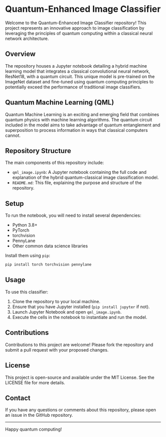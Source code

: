 # Quantum-Enhanced Image Classifier

Welcome to the Quantum-Enhanced Image Classifier repository! This project represents an innovative approach to image classification by leveraging the principles of quantum computing within a classical neural network architecture.

## Overview

The repository houses a Jupyter notebook detailing a hybrid machine learning model that integrates a classical convolutional neural network, ResNet18, with a quantum circuit. This unique model is pre-trained on the ImageNet dataset and fine-tuned using quantum computing principles to potentially exceed the performance of traditional image classifiers.

## Quantum Machine Learning (QML)

Quantum Machine Learning is an exciting and emerging field that combines quantum physics with machine learning algorithms. The quantum circuit included in the model aims to take advantage of quantum entanglement and superposition to process information in ways that classical computers cannot.

## Repository Structure

The main components of this repository include:

- `qml_image.ipynb`: A Jupyter notebook containing the full code and explanation of the hybrid quantum-classical image classification model.
- `README.md`: This file, explaining the purpose and structure of the repository.

## Setup

To run the notebook, you will need to install several dependencies:

- Python 3.8+
- PyTorch
- torchvision
- PennyLane
- Other common data science libraries

Install them using `pip`:

```bash
pip install torch torchvision pennylane
```

## Usage

To use this classifier:

1. Clone the repository to your local machine.
2. Ensure that you have Jupyter installed (`pip install jupyter` if not).
3. Launch Jupyter Notebook and open `qml_image.ipynb`.
4. Execute the cells in the notebook to instantiate and run the model.

## Contributions

Contributions to this project are welcome! Please fork the repository and submit a pull request with your proposed changes.

## License

This project is open-source and available under the MIT License. See the LICENSE file for more details.

## Contact

If you have any questions or comments about this repository, please open an issue in the GitHub repository.

---

Happy quantum computing!



